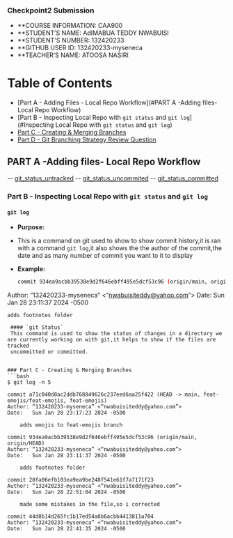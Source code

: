 ### Checkpoint2 Submission

- **COURSE INFORMATION: CAA900
- **STUDENT’S NAME: AdIMABUA TEDDY NWABUISI
- **STUDENT'S NUMBER: 132420233
- **GITHUB USER ID: 132420233-myseneca
- **TEACHER’S NAME: ATOOSA NASIRI

# Table of Contents
 - [Part A - Adding Files - Local Repo Workflow](#PART A -Adding files- Local Repo Workflow)
 - [Part B - Inspecting Local Repo with `git status` and `git log`](#Inspecting Local Repo with `git status` and `git log`)
 - [Part C - Creating & Merging Branches](#header3)
 - [Part D - Git Branching Strategy Review Question](#header4)

## PART A -Adding files- Local Repo Workflow
 -- [git_status_untracked](https://github.com/132420233-myseneca/CAA-Azure-Project/blob/main/checkpoint2/git_status_untracked.txt)
 -- [git_status_uncommited](https://github.com/132420233-myseneca/CAA-Azure-Project/blob/main/checkpoint2/git_status_uncommitted.txt)
 -- [git_status_committed](https://github.com/132420233-myseneca/CAA-Azure-Project/blob/main/checkpoint2/git_status_committed.txt)

 ### Part B - Inspecting Local Repo with `git status` and `git log`
   #### `git log`
   - **Purpose:**
  - This is a command on git used to show to show commit history,it is ran with a command `git log`,it also shows the the author of the
   commit,the date and as many number of commit you want to it to display

- **Example:**
  ```bash
  commit 934ea9acbb39538e9d2f646ebff495e5dcf53c96 (origin/main, origin/HEAD)
Author: “132420233-myseneca” <“nwabuisiteddy@yahoo.com”>
Date:   Sun Jan 28 23:11:37 2024 -0500

    adds footnotes folder
```
 #### `git Status`
 This command is used to show the status of changes in a directory we are currently working on with git,it helps to show if the files are tracked
 uncommitted or committed.
 

### Part C - Creating & Merging Branches
```bash
$ git log -n 5

commit a71c040d8ac2ddb768849626c237eed6aa25f422 (HEAD -> main, feat-emojis/feat-emojis, feat-emojis)
Author: “132420233-myseneca” <“nwabuisiteddy@yahoo.com”>
Date:   Sun Jan 28 23:17:23 2024 -0500

    adds emojis to feat-emojis branch

commit 934ea9acbb39538e9d2f646ebff495e5dcf53c96 (origin/main, origin/HEAD)
Author: “132420233-myseneca” <“nwabuisiteddy@yahoo.com”>
Date:   Sun Jan 28 23:11:37 2024 -0500

    adds footnotes folder

commit 20fa06efb103ea9ea9be248f541e61f7a7171f23
Author: “132420233-myseneca” <“nwabuisiteddy@yahoo.com”>
Date:   Sun Jan 28 22:51:04 2024 -0500

    made some mistakes in the file,so i corrected

commit 44d8b14d265fc1b17ed54a8b6acbb4413811a704
Author: “132420233-myseneca” <“nwabuisiteddy@yahoo.com”>
Date:   Sun Jan 28 22:41:35 2024 -0500

```


